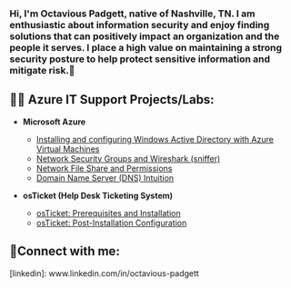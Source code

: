 ### Hi, I'm Octavious Padgett, native of Nashville, TN. I am enthusiastic about information security and enjoy finding solutions that can positively impact an organization and the people it serves. I place a high value on maintaining a strong security posture to help protect sensitive information and mitigate risk.👋

 ## 👨‍💻 Azure IT Support Projects/Labs:  
- <b>Microsoft Azure</b>
  - [Installing and configuring Windows Active Directory with Azure Virtual Machines](https://github.com/OPadgett/ADconfig/)  
  - [Network Security Groups and Wireshark (sniffer)](https://github.com/OPadgett/NSG-WS)  
  - [Network File Share and Permissions](https://github.com/OPadgett/NFS)  
  - [Domain Name Server (DNS) Intuition](https://github.com/OPadgett/DNST)  
  
- <b>osTicket (Help Desk Ticketing System)</b>
  - [osTicket: Prerequisites and Installation](https://github.com/OPadgett/osticket-prereqs)
  - [osTicket: Post-Installation Configuration](https://github.com/OPadgett/osticketing-postconfig/)
  

<h2>🤳Connect with me:</h2>
[linkedin]: www.linkedin.com/in/octavious-padgett


